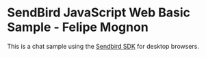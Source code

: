 # SendBird JavaScript Web Basic Sample - Felipe Mognon
This is a chat sample using the [Sendbird SDK](https://github.com/sendbird/SendBird-SDK-JavaScript) for desktop browsers.
